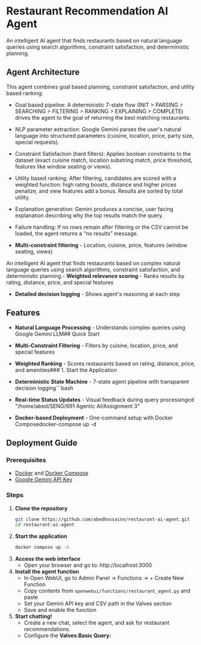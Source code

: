 # Restaurant Recommendation AI Agent

An intelligent AI agent that finds restaurants based on natural language queries using search algorithms, constraint satisfaction, and deterministic planning.

## Agent Architecture

This agent combines goal based planning, constraint satisfaction, and utility based ranking:

- Goal based pipeline: A deterministic 7-state flow (INIT > PARSING > SEARCHING > FILTERING > RANKING > EXPLAINING > COMPLETE) drives the agent to the goal of returning the best matching restaurants.
- NLP parameter extraction: Google Gemini parses the user's natural language into structured parameters (cuisine, location, price, party size, special requests).
- Constraint Satisfaction (hard filters): Applies boolean constraints to the dataset (exact cuisine match, location substring match, price threshold, features like window seating or views).
- Utility based ranking: After filtering, candidates are scored with a weighted function: high rating boosts, distance and higher prices penalize, and view features add a bonus. Results are sorted by total utility.
- Explanation generation: Gemini produces a concise, user facing explanation describing why the top results match the query.
- Failure handling: If no rows remain after filtering or the CSV cannot be loaded, the agent returns a “no results” message.

- **Multi-constraint filtering** - Location, cuisine, price, features (window seating, views)

An intelligent AI agent that finds restaurants based on complex natural language queries using search algorithms, constraint satisfaction, and deterministic planning.- **Weighted relevance scoring** - Ranks results by rating, distance, price, and special features

- **Detailed decision logging** - Shows agent's reasoning at each step

## Features

- **Natural Language Processing** - Understands complex queries using Google Gemini LLM## Quick Start

- **Multi-Constraint Filtering** - Filters by cuisine, location, price, and special features

- **Weighted Ranking** - Scores restaurants based on rating, distance, price, and amenities### 1. Start the Application

- **Deterministic State Machine** - 7-state agent pipeline with transparent decision logging```bash

- **Real-time Status Updates** - Visual feedback during query processingcd "/home/abed/SENG/691 Agentic AI/Assignment 3"

- **Docker-based Deployment** - One-command setup with Docker Composedocker-compose up -d

## Deployment Guide

### Prerequisites
- [Docker](https://docs.docker.com/get-docker/) and [Docker Compose](https://docs.docker.com/compose/install/)
- [Google Gemini API Key](https://ai.google.dev/)

### Steps
1. **Clone the repository**
   ```bash
   git clone https://github.com/abedhossainn/restaurant-ai-agent.git
   cd restaurant-ai-agent
   ```
2. **Start the application**
   ```bash
   docker compose up -d
   ```
3. **Access the web interface**
   - Open your browser and go to: http://localhost:3000
4. **Install the agent function**
   - In Open WebUI, go to Admin Panel → Functions → + Create New Function
   - Copy contents from `openwebui/functions/restaurant_agent.py` and paste
   - Set your Gemini API key and CSV path in the Valves section
   - Save and enable the function
5. **Start chatting!**
   - Create a new chat, select the agent, and ask for restaurant recommendations.
   - Configure the **Valves**:**Basic Query:**
